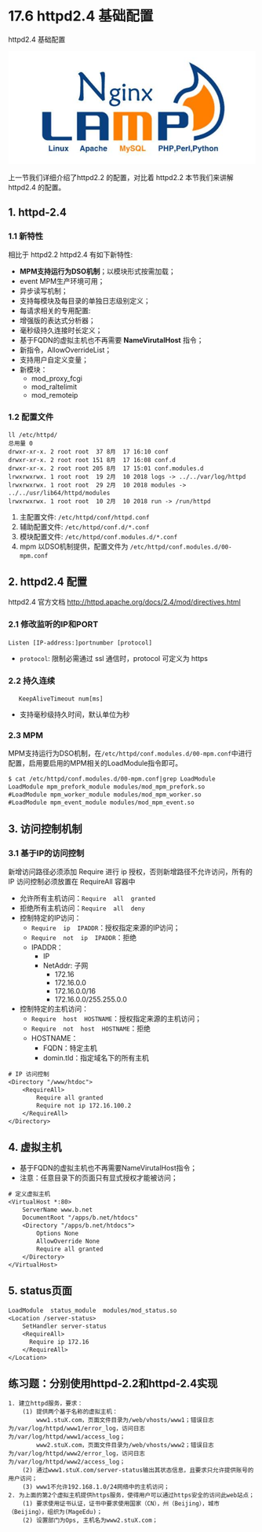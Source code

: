 # 17.6 httpd2.4 基础配置


httpd2.4 基础配置

![linux-mt](/images/linux_mt/linux_mt1.jpg)
<!-- more -->

上一节我们详细介绍了httpd2.2 的配置，对比着 httpd2.2 本节我们来讲解 httpd2.4 的配置。

## 1. httpd-2.4
### 1.1 新特性
相比于 httpd2.2 httpd2.4 有如下新特性:
- **MPM支持运行为DSO机制**；以模块形式按需加载；
- event MPM生产环境可用；
- 异步读写机制；
- 支持每模块及每目录的单独日志级别定义；
- 每请求相关的专用配置: <if>
- 增强版的表达式分析器；
- 毫秒级持久连接时长定义；
- 基于FQDN的虚拟主机也不再需要 **NameVirutalHost** 指令；
- 新指令，AllowOverrideList；
- 支持用户自定义变量；
- 新模块：
  - mod_proxy_fcgi
  - mod_raltelimit
  - mod_remoteip


### 1.2 配置文件
```
ll /etc/httpd/
总用量 0
drwxr-xr-x. 2 root root  37 8月  17 16:10 conf
drwxr-xr-x. 2 root root 151 8月  17 16:08 conf.d
drwxr-xr-x. 2 root root 205 8月  17 15:01 conf.modules.d
lrwxrwxrwx. 1 root root  19 2月  10 2018 logs -> ../../var/log/httpd
lrwxrwxrwx. 1 root root  29 2月  10 2018 modules -> ../../usr/lib64/httpd/modules
lrwxrwxrwx. 1 root root  10 2月  10 2018 run -> /run/httpd
```
1. 主配置文件: `/etc/httpd/conf/httpd.conf`
2. 辅助配置文件: `/etc/httpd/conf.d/*.conf`
2. 模块配置文件: `/etc/httpd/conf.modules.d/*.conf`
4. mpm 以DSO机制提供，配置文件为 `/etc/httpd/conf.modules.d/00-mpm.conf`


## 2. httpd2.4 配置
httpd2.4 官方文档 http://httpd.apache.org/docs/2.4/mod/directives.html

### 2.1 修改监听的IP和PORT
`Listen [IP-address:]portnumber [protocol]`
- `protocol`: 限制必需通过 ssl 通信时，protocol 可定义为 https

### 2.2 持久连续
`	KeepAliveTimeout num[ms]`
- 支持毫秒级持久时间，默认单位为秒

### 2.3 MPM
MPM支持运行为DSO机制，在`/etc/httpd/conf.modules.d/00-mpm.conf`中进行配置，启用要启用的MPM相关的LoadModule指令即可。
```
$ cat /etc/httpd/conf.modules.d/00-mpm.conf|grep LoadModule
LoadModule mpm_prefork_module modules/mod_mpm_prefork.so
#LoadModule mpm_worker_module modules/mod_mpm_worker.so
#LoadModule mpm_event_module modules/mod_mpm_event.so
```

## 3. 访问控制机制
### 3.1 基于IP的访问控制
新增访问路径必须添加 Require 进行 ip 授权，否则新增路径不允许访问，所有的IP 访问控制必须放置在 RequireAll 容器中
- 允许所有主机访问：`Require  all  granted`
- 拒绝所有主机访问：`Require  all  deny`
- 控制特定的IP访问：
    - `Require  ip  IPADDR`：授权指定来源的IP访问；
    - `Require  not  ip  IPADDR`：拒绝
    - IPADDR：
        - IP
        - NetAddr: 子网
            - 172.16
            - 172.16.0.0
            - 172.16.0.0/16
            - 172.16.0.0/255.255.0.0
- 控制特定的主机访问：
    - `Require  host  HOSTNAME`：授权指定来源的主机访问；
    - `Require  not  host  HOSTNAME`：拒绝
    - HOSTNAME：
        - FQDN：特定主机
        - domin.tld：指定域名下的所有主机   

```
# IP 访问控制   
<Directory "/www/htdoc">                                       
    <RequireAll>
        Require all granted
        Require not ip 172.16.100.2
    </RequireAll>
</Directory>
```

## 4. 虚拟主机
- 基于FQDN的虚拟主机也不再需要NameVirutalHost指令；
- 注意：任意目录下的页面只有显式授权才能被访问；

```
# 定义虚拟主机
<VirtualHost *:80>
    ServerName www.b.net
    DocumentRoot "/apps/b.net/htdocs"
    <Directory "/apps/b.net/htdocs">
        Options None
        AllowOverride None
        Require all granted
    </Directory>
</VirtualHost>                        
```

## 5. status页面
```
LoadModule  status_module  modules/mod_status.so
<Location /server-status>
    SetHandler server-status
    <RequireAll>
      Require ip 172.16
    </RequireAll>
</Location>
```

## 练习题：分别使用httpd-2.2和httpd-2.4实现
```
1. 建立httpd服务，要求：
    (1) 提供两个基于名称的虚拟主机：
        www1.stuX.com，页面文件目录为/web/vhosts/www1；错误日志为/var/log/httpd/www1/error_log，访问日志为/var/log/httpd/www1/access_log；
        www2.stuX.com，页面文件目录为/web/vhosts/www2；错误日志为/var/log/httpd/www2/error_log，访问日志为/var/log/httpd/www2/access_log；
    (2) 通过www1.stuX.com/server-status输出其状态信息，且要求只允许提供账号的用户访问；
    (3) www1不允许192.168.1.0/24网络中的主机访问；        
2. 为上面的第2个虚拟主机提供https服务，使得用户可以通过https安全的访问此web站点；
    (1) 要求使用证书认证，证书中要求使用国家（CN），州（Beijing），城市（Beijing），组织为(MageEdu)；
    (2) 设置部门为Ops, 主机名为www2.stuX.com；
```

